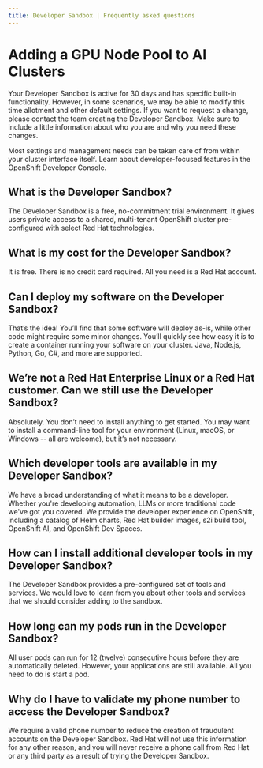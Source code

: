 ```yaml
---
title: Developer Sandbox | Frequently asked questions
---
```


# Adding a GPU Node Pool to AI Clusters

Your Developer Sandbox is active for 30 days and has specific built-in functionality. However, in some scenarios, we may be able to modify this time allotment and other default settings. If you want to request a change, please contact the team creating the Developer Sandbox. Make sure to include a little information about who you are and why you need these changes. 

Most settings and management needs can be taken care of from within your cluster interface itself. Learn about developer-focused features in the OpenShift Developer Console.

## What is the Developer Sandbox?

The Developer Sandbox is a free, no-commitment trial environment. It gives users private access to a shared, multi-tenant OpenShift cluster pre-configured with select Red Hat technologies.

## What is my cost for the Developer Sandbox?

It is free. There is no credit card required. All you need is a Red Hat account.

## Can I deploy my software on the Developer Sandbox?

That’s the idea! You’ll find that some software will deploy as-is, while other code might require some minor changes. You’ll quickly see how easy it is to create a container running your software on your cluster. Java, Node.js, Python, Go, C#, and more are supported.

## We’re not a Red Hat Enterprise Linux or a Red Hat customer. Can we still use the Developer Sandbox?

Absolutely. You don’t need to install anything to get started. You may want to  install a command-line tool  for your environment (Linux, macOS, or Windows -- all are welcome), but it’s not necessary.

## Which developer tools are available in my Developer Sandbox?

We have a broad understanding of what it means to be a developer. Whether you're developing automation, LLMs or more traditional code we've got you covered. We provide the developer experience on OpenShift, including a catalog of Helm charts, Red Hat builder images, s2i build tool, OpenShift AI, and OpenShift Dev Spaces.

## How can I install additional developer tools in my Developer Sandbox?

The Developer Sandbox provides a pre-configured set of tools and services. We would love to learn from you about other tools and services that we should consider adding to the sandbox. 

## How long can my pods run in the Developer Sandbox?

All user pods can run for 12 (twelve) consecutive hours before they are automatically deleted. However, your applications are still available. All you need to do is start a pod.

## Why do I have to validate my phone number to access the Developer Sandbox?

We require a valid phone number to reduce the creation of fraudulent accounts on the Developer Sandbox. Red Hat will not use this information for any other reason, and you will never receive a phone call from Red Hat or any third party as a result of trying the Developer Sandbox.

